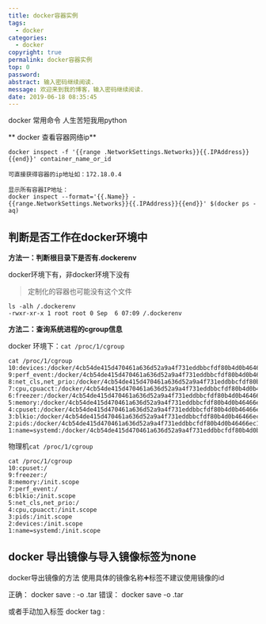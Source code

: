 ```yaml
---
title: docker容器实例
tags:
  - docker
categories:
  - docker
copyright: true
permalink: docker容器实例
top: 0
password: 
abstract: 输入密码继续阅读.
message: 欢迎来到我的博客，输入密码继续阅读.
date: 2019-06-18 08:35:45
---
```

docker 常用命令
人生苦短我用python
<!--more-->



** docker 查看容器网络ip**


```
docker inspect -f '{{range .NetworkSettings.Networks}}{{.IPAddress}}{{end}}' container_name_or_id

可直接获得容器的ip地址如：172.18.0.4

显示所有容器IP地址：
docker inspect --format='{{.Name}} - {{range.NetworkSettings.Networks}}{{.IPAddress}}{{end}}' $(docker ps -aq)

```
## 判断是否工作在docker环境中
**方法一：判断根目录下是否有.dockerenv**

docker环境下有，非docker环境下没有
>定制化的容器也可能没有这个文件
```
ls -alh /.dockerenv 
-rwxr-xr-x 1 root root 0 Sep  6 07:09 /.dockerenv
```

**方法二：查询系统进程的cgroup信息**

docker 环境下：`cat /proc/1/cgroup`

```
cat /proc/1/cgroup 
10:devices:/docker/4cb54de415d470461a636d52a9a4f731eddbbcfdf80b4d0b46466ec1cf27f730
9:perf_event:/docker/4cb54de415d470461a636d52a9a4f731eddbbcfdf80b4d0b46466ec1cf27f730
8:net_cls,net_prio:/docker/4cb54de415d470461a636d52a9a4f731eddbbcfdf80b4d0b46466ec1cf27f730
7:cpu,cpuacct:/docker/4cb54de415d470461a636d52a9a4f731eddbbcfdf80b4d0b46466ec1cf27f730
6:freezer:/docker/4cb54de415d470461a636d52a9a4f731eddbbcfdf80b4d0b46466ec1cf27f730
5:memory:/docker/4cb54de415d470461a636d52a9a4f731eddbbcfdf80b4d0b46466ec1cf27f730
4:cpuset:/docker/4cb54de415d470461a636d52a9a4f731eddbbcfdf80b4d0b46466ec1cf27f730
3:blkio:/docker/4cb54de415d470461a636d52a9a4f731eddbbcfdf80b4d0b46466ec1cf27f730
2:pids:/docker/4cb54de415d470461a636d52a9a4f731eddbbcfdf80b4d0b46466ec1cf27f730
1:name=systemd:/docker/4cb54de415d470461a636d52a9a4f731eddbbcfdf80b4d0b46466ec1cf27f730
```

物理机`cat /proc/1/cgroup `
```
cat /proc/1/cgroup 
10:cpuset:/
9:freezer:/
8:memory:/init.scope
7:perf_event:/
6:blkio:/init.scope
5:net_cls,net_prio:/
4:cpu,cpuacct:/init.scope
3:pids:/init.scope
2:devices:/init.scope
1:name=systemd:/init.scope
```

## docker 导出镜像与导入镜像标签为none

docker导出镜像的方法
使用具体的镜像名称➕标签不建议使用镜像的id

正确： docker save <repostiory>:<tag> -o <repostiory>.tar
错误： docker save <ImgaeID> -o <repostiory>.tar

或者手动加入标签 docker tag <ImageID> <repostiory>:<tag>

